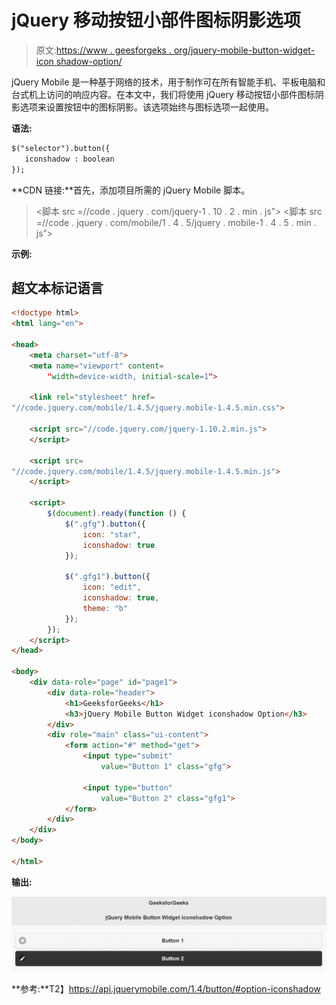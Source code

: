 # jQuery 移动按钮小部件图标阴影选项

> 原文:[https://www . geesforgeks . org/jquery-mobile-button-widget-icon shadow-option/](https://www.geeksforgeeks.org/jquery-mobile-button-widget-iconshadow-option/)

jQuery Mobile 是一种基于网络的技术，用于制作可在所有智能手机、平板电脑和台式机上访问的响应内容。在本文中，我们将使用 jQuery 移动按钮小部件图标阴影选项来设置按钮中的图标阴影。该选项始终与图标选项一起使用。

**语法:**

```html
$("selector").button({
   iconshadow : boolean
});
```

**CDN 链接:**首先，添加项目所需的 jQuery Mobile 脚本。

> <link rel="”stylesheet”" href="”//code.jquery.com/mobile/1.4.5/jquery.mobile-1.4.5.min.css”">
> <脚本 src =//code . jquery . com/jquery-1 . 10 . 2 . min . js”></脚本>
> <脚本 src =//code . jquery . com/mobile/1 . 4 . 5/jquery . mobile-1 . 4 . 5 . min . js”></脚本>

**示例:**

## 超文本标记语言

```html
<!doctype html>
<html lang="en">

<head>
    <meta charset="utf-8">
    <meta name="viewport" content=
        "width=device-width, initial-scale=1">

    <link rel="stylesheet" href=
"//code.jquery.com/mobile/1.4.5/jquery.mobile-1.4.5.min.css">

    <script src="//code.jquery.com/jquery-1.10.2.min.js">
    </script>

    <script src=
"//code.jquery.com/mobile/1.4.5/jquery.mobile-1.4.5.min.js">
    </script>

    <script>
        $(document).ready(function () {
            $(".gfg").button({
                icon: "star",
                iconshadow: true
            });

            $(".gfg1").button({
                icon: "edit",
                iconshadow: true,
                theme: "b"
            });
        });
    </script>
</head>

<body>
    <div data-role="page" id="page1">
        <div data-role="header">
            <h1>GeeksforGeeks</h1>
            <h3>jQuery Mobile Button Widget iconshadow Option</h3>
        </div>
        <div role="main" class="ui-content">
            <form action="#" method="get">
                <input type="submit" 
                    value="Button 1" class="gfg">

                <input type="button" 
                    value="Button 2" class="gfg1">
            </form>
        </div>
    </div>
</body>

</html>
```

**输出:**

![](img/799551c23acb3a0f25fccbe6273f64fe.png)

**参考:**T2】https://api.jquerymobile.com/1.4/button/#option-iconshadow